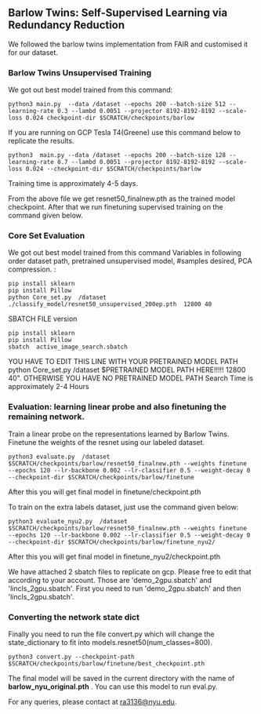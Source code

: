 Barlow Twins: Self-Supervised Learning via Redundancy Reduction
---------------------------------------------------------------
We followed the barlow twins implementation from FAIR and customised it for our dataset. 


### Barlow Twins  Unsupervised Training

We got out best model trained from this command: 

```
python3 main.py  --data /dataset --epochs 200 --batch-size 512 --learning-rate 0.3 --lambd 0.0051 --projector 8192-8192-8192 --scale-loss 0.024 checkpoint-dir $SCRATCH/checkpoints/barlow
```

If you are running on GCP Tesla T4(Greene) use this command below to replicate the results. 

```
python3  main.py --data /dataset --epochs 200 --batch-size 128 --learning-rate 0.7 --lambd 0.0051 --projector 8192-8192-8192 --scale-loss 0.024 --checkpoint-dir $SCRATCH/checkpoints/barlow
```

Training time is approximately 4-5 days. 

From the above file we get resnet50_finalnew.pth as the trained model checkpoint. After that we run finetuning supervised training on the command given below. 

### Core Set Evaluation
We got out best model trained from this command Variables in following order dataset path, pretrained unsupervised model, #samples desired, PCA compression. : 

```
pip install sklearn
pip install Pillow
python Core_set.py  /dataset ./classify_model/resnet50_unsupervised_200ep.pth  12800 40
```
SBATCH FILE version

```
pip install sklearn
pip install Pillow
sbatch  active_image_search.sbatch 
```
YOU HAVE TO EDIT THIS LINE WITH YOUR PRETRAINED MODEL PATH python  Core_set.py  /dataset $PRETRAINED MODEL PATH HERE!!!!!  12800 40". OTHERWISE YOU HAVE NO PRETRAINED MODEL PATH 
Search Time is approximately 2-4 Hours 

### Evaluation: learning linear probe and also finetuning the remaining network.

Train a linear probe on the representations learned by Barlow Twins. Finetune the weights of the resnet using our labeled dataset. 
```
python3 evaluate.py  /dataset $SCRATCH/checkpoints/barlow/resnet50_finalnew.pth --weights finetune  --epochs 120 --lr-backbone 0.002 --lr-classifier 0.5 --weight-decay 0 --checkpoint-dir $SCRATCH/checkpoints/barlow/finetune 
```
After this you will get final model in finetune/checkpoint.pth


To train on the extra labels dataset, just use the command given below:
```
python3 evaluate_nyu2.py  /dataset $SCRATCH/checkpoints/barlow/resnet50_finalnew.pth --weights finetune  --epochs 120 --lr-backbone 0.002 --lr-classifier 0.5 --weight-decay 0 --checkpoint-dir $SCRATCH/checkpoints/barlow/finetune_nyu2/
```
After this you will get final model in finetune_nyu2/checkpoint.pth

We have attached 2 sbatch files to replicate on gcp. Please free to edit that according to your account. Those are 'demo_2gpu.sbatch' and 'lincls_2gpu.sbatch'. First you need to run 'demo_2gpu.sbatch' and then 'lincls_2gpu.sbatch'. 

### Converting the network state dict

Finally you need to run the file convert.py which will change the state_dictionary to fit into models.resnet50(num_classes=800).

```
python3 convert.py --checkpoint-path $SCRATCH/checkpoints/barlow/finetune/best_checkpoint.pth 
```

The final model will be saved in the current directory with the name of **barlow_nyu_original.pth** . You can use this model to run eval.py.


For any queries, please contact at ra3136@nyu.edu. 
